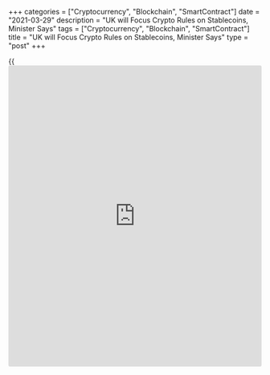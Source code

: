 +++
categories = ["Cryptocurrency", "Blockchain", "SmartContract"]
date = "2021-03-29"
description = "UK will Focus Crypto Rules on Stablecoins, Minister Says"
tags = ["Cryptocurrency", "Blockchain", "SmartContract"]
title = "UK will Focus Crypto Rules on Stablecoins, Minister Says"
type = "post"
+++

{{<iframe id="large-banner" src="https://www.bounty.group/#slide=22.0" width="100%" height="600" scrolling="no" style="border: 0px solid rgb(216, 221, 230); border-radius: 3px;">}}

LONDON (Reuters) - Britain will focus first on regulating stablecoins
rather than the broader cryptocurrency market, its financial services
minister said on Tuesday, citing the threat to competition should any
major private effort dominate the emerging field.

Facebook Inc’s move in 2019 to introduce its own stablecoin Diem, then
known as Libra, raised concerns among governments and central banks that
a major payments competitor could emerge overnight.

> “We need to manage risks to competition,” John Glen told a City &
Financial conference.

>

> “There is the potential for some firms to swiftly achieve dominance
and crowd out other players, due to their ability to scale and plug into
existing online services,” Glen said.

>

> “We believe the case for intervention in the wider cryptocurrency
markets is less immediately pressing.”

Stablecoins such as the planned Diem, which is now run by an association
that includes Facebook and currently seeking approval in Switzerland,
are designed to avoid the volatility typical of cryptocurrencies like
[bitcoin](https://www.letsplayfx.com/blog/forex-for-bitcoin/).

Stablecoins have become the largest component of cryptocurrencies by
trading volume, Glen said. While no globally systemic player has yet
emerged, he added, this could change rapidly.

The largest stablecoin by market capitalisation, Tether, is a fraction
of the size of [bitcoin](https://www.letsplayfx.com/blog/forex-for-bitcoin/) and little used for commerce. Most stablecoins
are used for trading and investment.

Glen said Britain would not hold back innovation or be protectionist
when it comes to using distributed ledger technology, which underpins
cryptocurrencies such as [bitcoin](https://www.letsplayfx.com/blog/forex-for-bitcoin/).

> “We have a once-in-a-generation opportunity here to make vast strides
in the efficiency of financial services, and ultimately benefit
consumers and the economy as a whole,” he said.

Separately, Britain’s financial watchdog said it would not be suitable
to impose existing electronic money - “e-money” - rules on stablecoins,
as some are backed by several currencies or other assets.

> “The e-money regime isn’t a perfect match for crypto,” said Alex Roy,
head of consumer distribution [policy](https://www.fintechee.com/policy/) at the Financial Conduct Authority,
at the same conference.

Britain’s e-money [regulation](https://www.playgroundfx.com/blog/forex-broker-regulation/)s authorise cashless payments with money
kept on a card or phone, or online.

_Reporting by Huw Jones and Tom Wilson; Editing by Shri Navaratnam_